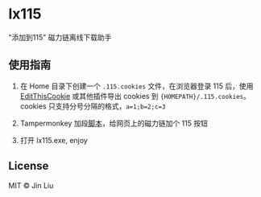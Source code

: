 # lx115
"添加到115" 磁力链离线下载助手

## 使用指南
1. 在 Home 目录下创建一个 `.115.cookies` 文件，在浏览器登录 115 后，使用 [EditThisCookie](https://github.com/ETCExtensions/Edit-This-Cookie) 或其他插件导出 cookies 到 `{HOMEPATH}/.115.cookies`。cookies 只支持分号分隔的格式，`a=1;b=2;c=3`

2. Tampermonkey 加段[脚本](https://greasyfork.org/zh-CN/scripts/402283-add-magnet-to-115)，给网页上的磁力链加个 115 按钮

3. 打开 lx115.exe, enjoy

## License

MIT © Jin Liu
